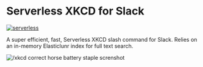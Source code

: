 # Serverless XKCD for Slack

[![serverless](http://public.serverless.com/badges/v3.svg)](http://www.serverless.com)

A super efficient, fast, Serverless XKCD slash command for Slack. Relies on an in-memory Elasticlunr index for full text search.

![/xkcd correct horse battery staple screnshot](https://cloud.githubusercontent.com/assets/1689118/14584652/ac9f47bc-041e-11e6-80d3-230942ed29ab.png)

